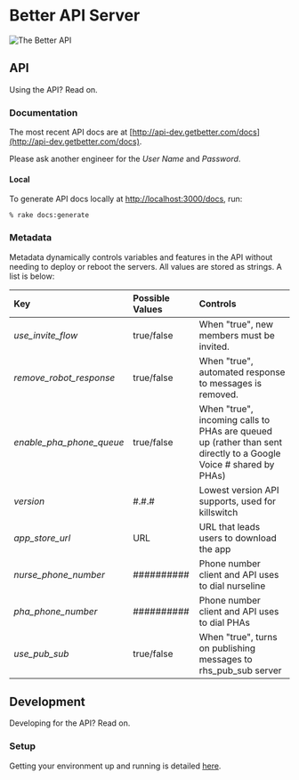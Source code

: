 # Better API Server  

![The Better API](http://a2.mzstatic.com/us/r30/Purple4/v4/85/c4/6a/85c46af1-646e-be03-d023-2b62dd46956b/mzl.xchqgper.175x175-75.jpg)

## API 

Using the API? Read on.

### Documentation

The most recent API docs are at [http://api-dev.getbetter.com/docs](http://api-dev.getbetter.com/docs).

Please ask another engineer for the *User Name* and *Password*.

#### Local

To generate API docs locally at [http://localhost:3000/docs](http://localhost:3000/docs), run:

```
% rake docs:generate
```

### Metadata

Metadata dynamically controls variables and features in the API without needing to deploy or reboot the servers. All values are stored as strings. A list is below:

| Key                       | Possible Values        | Controls                                       |
|:--------------------------|:-----------------------|:-----------------------------------------------|
| *use_invite_flow*         | true/false             | When "true", new members must be invited.                         |
| *remove_robot_response*   | true/false             | When "true", automated response to messages is removed. |
| *enable_pha_phone_queue*      | true/false             | When "true", incoming calls to PHAs are queued up (rather than sent directly to a Google Voice # shared by PHAs) |
| *version*                 | #.#.#                  | Lowest version API supports, used for killswitch |
| *app_store_url*           | URL                    | URL that leads users to download the app |
| *nurse_phone_number*      | ##########             | Phone number client and API uses to dial nurseline |
| *pha_phone_number*        | ##########             | Phone number client and API uses to dial PHAs |
| *use_pub_sub*             | true/false             | When "true", turns on publishing messages to rhs_pub_sub server |


## Development

Developing for the API? Read on.

### Setup

Getting your environment up and running is detailed [here](https://sites.google.com/a/getbetter.com/engineering/development-environment/rails).


